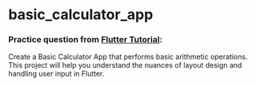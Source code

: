# basic_calculator_app

### Practice question from [Flutter Tutorial](https://flutter-tutorial.net/create-full-apps/questions-for-practice-6/):
Create a Basic Calculator App that performs basic arithmetic operations. This project will help you understand the nuances of layout design and handling user input in Flutter.